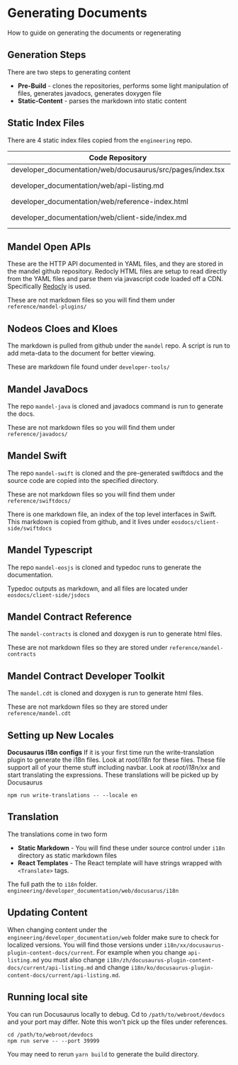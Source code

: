 # Generating Documents #
How to guide on generating the documents or regenerating

## Generation Steps ##
There are two steps to generating content
* **Pre-Build** - clones the repositories, performs some light manipulation of files, generates javadocs, generates doxygen file
* **Static-Content** - parses the markdown into static content

## Static Index Files ##

There are 4 static index files copied from the `engineering` repo.

| Code Repository | Pre-Build | Static Content |
| --------------- | --------- | ------- |
| developer_documentation/web/docusaurus/src/pages/index.tsx | /devdocs/src/pages/index.tsx | index.html |
| developer_documentation/web/api-listing.md | /devdocs/eosdocs/api-listing.md | eosdocs/api-listing.html |
| developer_documentation/web/reference-index.html | /reference/index.html | reference/index.html |
| developer_documentation/web/client-side/index.md | /devdocs/eosdocs/client-side/index.md | eosdocs/client-side/index.html |

## Mandel Open APIs ##
These are the HTTP API documented in YAML files, and they are stored in the mandel github repository. Redocly HTML files are setup to read directly from the YAML files and parse them via javascript code loaded off a CDN. Specifically [Redocly](https://redocly.com/docs/redoc/quickstart/) is used.

These are not markdown files so you will find them under `reference/mandel-plugins/`

## Nodeos Cloes and Kloes ##
The markdown is pulled from github under the `mandel` repo. A script is run to add meta-data to the document for better viewing.

These are markdown file found under `developer-tools/`

## Mandel JavaDocs ##
The repo `mandel-java` is cloned and javadocs command is run to generate the docs.

These are not markdown files so you will find them under `reference/javadocs/`

## Mandel Swift ##
The repo `mandel-swift` is cloned and the pre-generated swiftdocs and the source code are copied into the specified directory.

These are not markdown files so you will find them under `reference/swiftdocs/`

There is one markdown file, an index of the top level interfaces in Swift. This markdown is copied from github, and it lives under `eosdocs/client-side/swiftdocs`

## Mandel Typescript ##
The repo `mandel-eosjs` is cloned and typedoc runs to generate the documentation.

Typedoc outputs as markdown, and all files are located under `eosdocs/client-side/jsdocs`

## Mandel Contract Reference ##
The `mandel-contracts` is cloned and doxygen is run to generate html files.

These are not markdown files so they are stored under `reference/mandel-contracts`

## Mandel Contract Developer Toolkit ##
The `mandel.cdt` is cloned and doxygen is run to generate html files.

These are not markdown files so they are stored under `reference/mandel.cdt`

## Setting up New Locales ##
**Docusaurus i18n configs**
If it is your first time run the write-translation plugin to generate the i18n files. Look at *root/i18n* for these files. These file support all of your theme stuff including navbar. Look at *root/i18n/xx* and start translating the expressions. These translations will be picked up by Docusaurus
```
npm run write-translations -- --locale en
```

## Translation ##
The translations come in two form
* **Static Markdown** - You will find these under source control under `i18n` directory as static markdown files
* **React Templates** - The React template will have strings wrapped with `<Translate>` tags.

The full path the to `i18n` folder.
`engineering/developer_documentation/web/docusarus/i18n`

## Updating Content ##
When changing content under the `engineering/developer_documentation/web` folder make sure to check for localized versions. You will find those versions under `i18n/xx/docusaurus-plugin-content-docs/current`. For example when you change `api-listing.md` you must also change `i18n/zh/docusaurus-plugin-content-docs/current/api-listing.md` and change `i18n/ko/docusaurus-plugin-content-docs/current/api-listing.md`.

## Running local site ##
You can run Docusaurus locally to debug. Cd to `/path/to/webroot/devdocs` and your port may differ. Note this won't pick up the files under references.
```
cd /path/to/webroot/devdocs
npm run serve -- --port 39999
```

You may need to rerun `yarn build` to generate the build directory.
